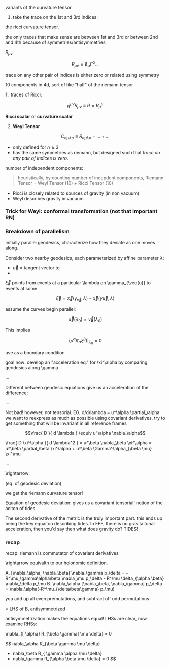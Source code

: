 variants of the curvature tensor

1. take the trace on the 1st and 3rd indices:

the ricci curvature tensor.

the only traces that make sense are between 1st and 3rd or between 2nd and 4th because of symmetries/antisymmetries

$R_{\mu \nu}$



$$R_{\mu \nu} = \partial_\alpha \Gamma^\alpha ...$$

trace on any other pair of indices is either zero or related using symmetry

10 components in 4d, sort of like "half" of the riemann tensor

1'. traces of Ricci: 

$$g^{\mu \nu} R_{\mu \nu} \equiv R = R^\mu_\mu$$

**Ricci scalar** or **curvature scalar**

2. **Weyl Tensor**

$$C_{\alpha \mu \lambda \sigma} \equiv R_{\alpha \mu \lambda \sigma} - ... + ... $$

- only defined for $n \ge 3$ 
- has the same symmetries as riemann, but designed such that *trace on any pair of indices is zero*.

number of independent components:

> heuristically, by counting number of indepdent components, Riemann Tensor = Weyl Tensor (10) + Ricci Tensor (10)

- Ricci is closely related to sources of gravity (in non vacuum)
- Weyl describes gravity in vacuum

### Trick for Weyl: conformal transformation (not that important RN)

### Breakdown of parallelism

Initially parallel geodesics, characterize how they deviate as one moves along.

Consider two nearby geodesics, each parameterized by affine parameter $\lambda$:

- $\vec{u}$ = tangent vector to 
-

$\vec{\xi}$ points from events at a particular \lambda on \gamma_{\vec{u}} to events at some 

$$\vec{\xi} = \vec{x}(\gamma_\vec{v}, \lambda) - \vec{x}(\gamma \vec{u},\lambda)$$

assume the curves begin parallel:

$$\vec{u}(\lambda_0) = \vec{v} (\lambda_0) $$

This implies 

$$(p^\alpha \nabla_\alpha \xi^\beta)|_{\lambda_0} = 0$$

use as a boundary condition

goal now: develop an "acceleration eq." for \xi^\alpha by comparing geodesics along \gamma

...

Different between geodesic equations give us an acceleration of the difference:

...

Not bad! however, not tensorial. EG, d/d\lambda = u^\alpha \partial_\alpha we want to reexpress as much as possible using covariant derivatives. try to get something that will be invariant in all reference frames

$$\frac{ D  }{ d \lambda } \equiv u^\alpha \nabla_\alpha$$

\frac{ D \xi^\alpha  }{ d \lambda^2 } = u^\beta \nabla_\beta \xi^\alpha = u^\beta \partial_\beta \xi^\alpha + u^\beta \Gamma^\alpha_{\beta \mu} \xi^\mu


...

\rightarrow 

(eq. of geodesic deviation)

we get the riemann curvature tensor!

Equation of geodesic deviation: gives us a covariant tensorial! notion of the aciton of tides. 

The second derivative of the metric is the truly important part. this ends up being the key equaiton describing tides. In FFF, there is no gravitaitonal acceleration, then you'd say then what does gravity do? TIDES!

### recap

recap: riemann is commutator of covariant derivatives

\rightarrow equivaltn to our holonomic definition.

A. [\nabla_\alpha, \nabla_\beta] \nabla_\gamma p_\delta = - R^\mu_\gamma\alpha\beta \nabla_\mu p_\delta - R^\mu \delta_{\alpha \beta} \nabla_\delta p_\mu
B. \nabla_\alpha [\nabla_\beta, \nabla_\gamma] p_\delta = \nabla_\alpha(-R^\mu_{\delta\beta\gamma} p_\mu)



you add up all even premutations, and subtract off odd permutations

= LHS of B, antisymmetrized


antisymmetrization makes the equations equal! LHSs are clear, now examine RHSs:


\nabla_{[ \alpha} R_{\beta \gamma] \mu \delta} = 0

$$
nabla_\alpha R_{\beta \gamma \mu \delta} 
+ nabla_\beta R_{ \gamma \alpha \mu \delta}
+ nabla_\gamma R_{\alpha \beta \mu \delta} 
= 0
$$